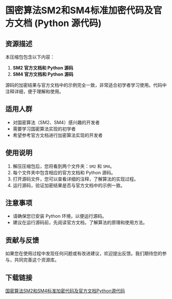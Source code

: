 # 国密算法SM2和SM4标准加密代码及官方文档 (Python 源代码)

## 资源描述

本压缩包包含以下内容：

1. **SM2 官方文档和 Python 源码**
2. **SM4 官方文档和 Python 源码**

源码的加密结果与官方文档中的示例完全一致，非常适合初学者学习使用。代码中注释详细，便于理解和使用。

## 适用人群

- 对国密算法（SM2、SM4）感兴趣的开发者
- 需要学习国密算法实现的初学者
- 希望参考官方文档进行加密算法实现的开发者

## 使用说明

1. 解压压缩包后，您将看到两个文件夹：`SM2` 和 `SM4`。
2. 每个文件夹中包含相应的官方文档和 Python 源码。
3. 打开源码文件，您可以查看详细的注释，了解算法的实现过程。
4. 运行源码，验证加密结果是否与官方文档中的示例一致。

## 注意事项

- 请确保您已安装 Python 环境，以便运行源码。
- 建议在运行源码前，先阅读官方文档，了解算法的原理和使用方法。

## 贡献与反馈

如果您在使用过程中发现任何问题或有改进建议，欢迎提出反馈。我们期待您的参与，共同完善这个资源库。

## 下载链接

[国密算法SM2和SM4标准加密代码及官方文档Python源代码](https://pan.quark.cn/s/3c28b4d13982)